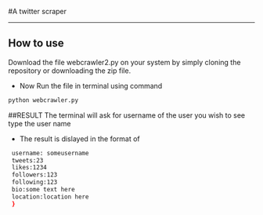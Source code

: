 #A twitter scraper

-----------------------------------------------------------------------------------------------------------------------------------
## How to use
  Download the file webcrawler2.py on your system by simply cloning the repository or downloading the zip file.
  
 * Now Run the file in terminal using command
```sh 
python webcrawler.py
```


##RESULT
  The terminal will ask for username of the user you wish to see
  type the user name 
  
  * The result is dislayed in the format of
   ```sh {name :somename
    username: someusername
    tweets:23
    likes:1234
    followers:123
    following:123
    bio:some text here
    location:location here 
    }
  ```
